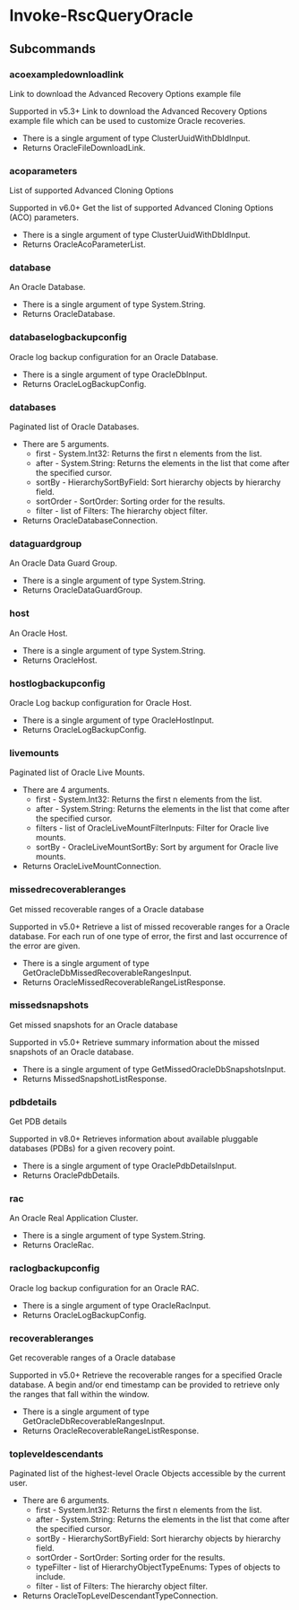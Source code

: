 # Invoke-RscQueryOracle
## Subcommands
### acoexampledownloadlink
Link to download the Advanced Recovery Options example file

Supported in v5.3+
Link to download the Advanced Recovery Options example file which can be used to customize Oracle recoveries.

- There is a single argument of type ClusterUuidWithDbIdInput.
- Returns OracleFileDownloadLink.
### acoparameters
List of supported Advanced Cloning Options

Supported in v6.0+
Get the list of supported Advanced Cloning Options (ACO) parameters.

- There is a single argument of type ClusterUuidWithDbIdInput.
- Returns OracleAcoParameterList.
### database
An Oracle Database.

- There is a single argument of type System.String.
- Returns OracleDatabase.
### databaselogbackupconfig
Oracle log backup configuration for an Oracle Database.

- There is a single argument of type OracleDbInput.
- Returns OracleLogBackupConfig.
### databases
Paginated list of Oracle Databases.

- There are 5 arguments.
    - first - System.Int32: Returns the first n elements from the list.
    - after - System.String: Returns the elements in the list that come after the specified cursor.
    - sortBy - HierarchySortByField: Sort hierarchy objects by hierarchy field.
    - sortOrder - SortOrder: Sorting order for the results.
    - filter - list of Filters: The hierarchy object filter.
- Returns OracleDatabaseConnection.
### dataguardgroup
An Oracle Data Guard Group.

- There is a single argument of type System.String.
- Returns OracleDataGuardGroup.
### host
An Oracle Host.

- There is a single argument of type System.String.
- Returns OracleHost.
### hostlogbackupconfig
Oracle Log backup configuration for Oracle Host.

- There is a single argument of type OracleHostInput.
- Returns OracleLogBackupConfig.
### livemounts
Paginated list of Oracle Live Mounts.

- There are 4 arguments.
    - first - System.Int32: Returns the first n elements from the list.
    - after - System.String: Returns the elements in the list that come after the specified cursor.
    - filters - list of OracleLiveMountFilterInputs: Filter for Oracle live mounts.
    - sortBy - OracleLiveMountSortBy: Sort by argument for Oracle live mounts.
- Returns OracleLiveMountConnection.
### missedrecoverableranges
Get missed recoverable ranges of a Oracle database

Supported in v5.0+
Retrieve a list of missed recoverable ranges for a Oracle database. For each run of one type of error, the first and last occurrence of the error are given.

- There is a single argument of type GetOracleDbMissedRecoverableRangesInput.
- Returns OracleMissedRecoverableRangeListResponse.
### missedsnapshots
Get missed snapshots for an Oracle database

Supported in v5.0+
Retrieve summary information about the missed snapshots of an Oracle database.

- There is a single argument of type GetMissedOracleDbSnapshotsInput.
- Returns MissedSnapshotListResponse.
### pdbdetails
Get PDB details

Supported in v8.0+
Retrieves information about available pluggable databases (PDBs) for a given recovery point.

- There is a single argument of type OraclePdbDetailsInput.
- Returns OraclePdbDetails.
### rac
An Oracle Real Application Cluster.

- There is a single argument of type System.String.
- Returns OracleRac.
### raclogbackupconfig
Oracle log backup configuration for an Oracle RAC.

- There is a single argument of type OracleRacInput.
- Returns OracleLogBackupConfig.
### recoverableranges
Get recoverable ranges of a Oracle database

Supported in v5.0+
Retrieve the recoverable ranges for a specified Oracle database. A begin and/or end timestamp can be provided to retrieve only the ranges that fall within the window.

- There is a single argument of type GetOracleDbRecoverableRangesInput.
- Returns OracleRecoverableRangeListResponse.
### topleveldescendants
Paginated list of the highest-level Oracle Objects accessible by the current user.

- There are 6 arguments.
    - first - System.Int32: Returns the first n elements from the list.
    - after - System.String: Returns the elements in the list that come after the specified cursor.
    - sortBy - HierarchySortByField: Sort hierarchy objects by hierarchy field.
    - sortOrder - SortOrder: Sorting order for the results.
    - typeFilter - list of HierarchyObjectTypeEnums: Types of objects to include.
    - filter - list of Filters: The hierarchy object filter.
- Returns OracleTopLevelDescendantTypeConnection.
